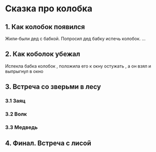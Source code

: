 # Сказка про колобка

## 1. Как колобок появился
Жили-были дед с бабкой. 
Попросил дед бабку испечь колобок.
...

## 2. Как коболок убежал
Испекла бабка колобок , положила его к окну остужать , а он взял и выпрыгнул в окно
## 3. Встреча со зверьми в лесу

### 3.1 Заяц

### 3.2 Волк

### 3.3 Медведь
 
## 4. Финал. Встреча с лисой
